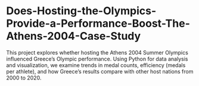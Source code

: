 # Does-Hosting-the-Olympics-Provide-a-Performance-Boost-The-Athens-2004-Case-Study
This project explores whether hosting the Athens 2004 Summer Olympics influenced Greece’s Olympic performance. Using Python for data analysis and visualization, we examine trends in medal counts, efficiency (medals per athlete), and how Greece’s results compare with other host nations from 2000 to 2020.
